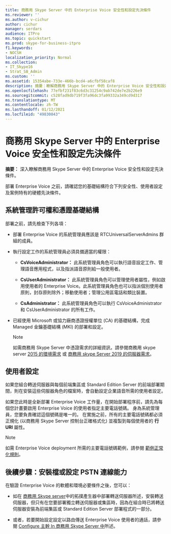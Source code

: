 ```yaml
---
title: 商務用 Skype Server 中的 Enterprise Voice 安全性和設定先決條件
ms.reviewer: ''
ms.author: v-cichur
author: cichur
manager: serdars
audience: ITPro
ms.topic: quickstart
ms.prod: skype-for-business-itpro
f1.keywords:
- NOCSH
localization_priority: Normal
ms.collection:
- IT_Skype16
- Strat_SB_Admin
ms.custom: ''
ms.assetid: 15354abe-733e-466b-bcd4-a6cfbf58caf8
description: 摘要：瞭解商務用 Skype Server 中的 Enterprise Voice 安全性和設定先決條件。
ms.openlocfilehash: 77efbf231f83c6d3c31254c9ab742de7e2b226e9
ms.sourcegitcommit: c528fad9db719f3fa96dc3fa99332a349cd9d317
ms.translationtype: MT
ms.contentlocale: zh-TW
ms.lasthandoff: 01/12/2021
ms.locfileid: "49830843"
---
```

# <a name="security-and-configuration-prerequisites-for-enterprise-voice-in-skype-for-business-server"></a>商務用 Skype Server 中的 Enterprise Voice 安全性和設定先決條件
 
**摘要：** 深入瞭解商務用 Skype Server 中的 Enterprise Voice 安全性和設定先決條件。
  
部署 Enterprise Voice 之前，請確認您的基礎結構符合下列安全性、使用者設定及案例特有的硬體先決條件。 
  
## <a name="administrative-rights-and-certificate-infrastructure"></a>系統管理許可權和憑證基礎結構

部署之前，請先檢查下列各項：
  
- 部署 Enterprise Voice 的系統管理員應該是 RTCUniversalServerAdmins 群組的成員。
    
- 執行設定工作的系統管理員必須具備適當的權限：
    
  - **CsVoiceAdministrator：** 此系統管理員角色可以執行語音設定工作、管理語音應用程式，以及指派語音原則給一般使用者。
    
  - **CsUserAdministrator：** 此系統管理員角色可以管理使用者屬性，例如啟用使用者的 Enterprise Voice。此系統管理員角色也可以指派個別使用者原則，封存原則除外；移動使用者；管理公用區電話和類比裝置。
    
  - **CsAdministrator：** 此系統管理員角色可以執行 CsVoiceAdministrator 和 CsUserAdministrator 的所有工作。
    
- 已經使用 Microsoft 或協力廠商憑證授權單位 (CA) 的基礎結構，完成 Managed 金鑰基礎結構 (MKI) 的部署和設定。
    
    > [!NOTE]
    > 如需商務用 Skype Server 中憑證需求的詳細資訊，請參閱商務用 skype server [2015 的環境需求](../../plan-your-deployment/requirements-for-your-environment/environmental-requirements.md) 或 [商務用 skype Server 2019 的伺服器需求](../../../SfBServer2019/plan/system-requirements.md)。 
  
## <a name="user-configuration"></a>使用者設定

如果您組合轉送伺服器與每個前端集區或 Standard Edition Server 的前端部署期間，則在安裝這些伺服器角色的檔案時，會自動設定企業語音所需的使用者設定。
  
如果您此時是全新部署 Enterprise Voice 工作量，在開始部署程序前，請先為每個您計畫要啟用 Enterprise Voice 的使用者指定主要電話號碼。 身為系統管理員，您要負責確認這個號碼是唯一的。 在實施之前，所有的主要電話號碼都必須正規化 (以商務用 Skype Server 控制台正確格式化) 並複製到每個使用者的 **行 URI** 屬性。
  
> [!NOTE]
> 如需 Enterprise Voice deployment 所需的主要電話號碼範例，請參閱 [範例正常化規則](../../plan-your-deployment/enterprise-voice-solution/outbound-voice-routing.md#BKMK_SampleNormalizationRules)。 
  
## <a name="next-steps-install-files-or-configure-pstn-connectivity"></a>後續步驟：安裝檔或設定 PSTN 連線能力

在驗證 Enterprise Voice 的軟體和環境必要條件之後，您可以：
  
- 如在 [商務用 Skype server](deploy-a-mediation-server.md)中的拓撲產生器中部署轉送伺服器所述，安裝轉送伺服器，但只有在您要部署獨立轉送伺服器或集區時，因為在組合時已將轉送伺服器安裝為前端集區或 Standard Edition Server 部署程式的一部分。
    
- 或者，若要開始設定設定以路由傳送 Enterprise Voice 使用者的通話，請參閱 [Configure 主幹 In 商務用 Skype Server 中](configure-trunks.md)所述。
    

